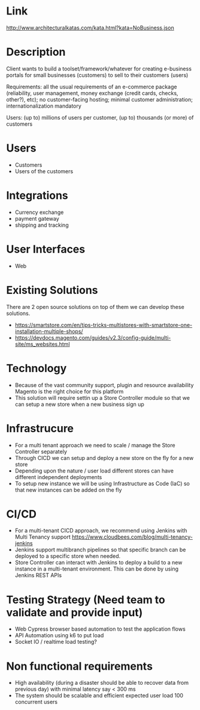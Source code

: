 # Link
http://www.architecturalkatas.com/kata.html?kata=NoBusiness.json

# Description

Client wants to build a toolset/framework/whatever for creating e-business portals for small businesses (customers) to sell to their customers (users)

Requirements: all the usual requirements of an e-commerce package (reliability, user management, money exchange (credit cards, checks, other?), etc); no customer-facing hosting; minimal customer administration; internationalization mandatory

Users: (up to) millions of users per customer, (up to) thousands (or more) of customers


# Users
- Customers
- Users of the customers

# Integrations
- Currency exchange
- payment gateway
- shipping and tracking

# User Interfaces
- Web

# Existing Solutions
There are 2 open source solutions on top of them we can develop these solutions.

- https://smartstore.com/en/tips-tricks-multistores-with-smartstore-one-installation-multiple-shops/
- https://devdocs.magento.com/guides/v2.3/config-guide/multi-site/ms_websites.html

# Technology
- Because of the vast community support, plugin and resource availability Magento is the right choice for this platform
- This solution will require settin up a Store Controller module so that we can setup a new store when a new business sign up

# Infrastrucure
- For a multi tenant approach we need to scale / manage the Store Controller separately
- Through CICD we can setup and deploy a new store on the fly for a new store
- Depending upon the nature / user load different stores can have different independent deployments
- To setup new instance we will be using Infrastructure as Code (IaC) so that new instances can be added on the fly

# CI/CD
- For a multi-tenant CICD approach, we recommend using Jenkins with Multi Tenancy support https://www.cloudbees.com/blog/multi-tenancy-jenkins
- Jenkins support multibranch pipelines so that specific branch can be deployed to a specific store when needed.
- Store Controller can interact with Jenkins to deploy a build to a new instance in a multi-tenant environment. This can be done by using Jenkins REST APIs


# Testing Strategy (Need team to validate and provide input)
- Web Cypress browser based automation to test the application flows
- API Automation using k6 to put load
- Socket IO / realtime load testing?

# Non functional requirements
- High availability (during a disaster should be able to recover data from previous day) with minimal latency say < 300 ms
- The system should be scalable and efficient expected user load 100 concurrent users




